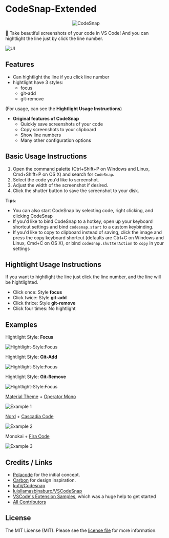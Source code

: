 # CodeSnap-Extended

<p align="center">
  <img src="https://raw.githubusercontent.com/RobertOstermann/vscode-codesnap-extended/master/images/icon.png" alt="CodeSnap">
</p>

📸 Take beautiful screenshots of your code in VS Code!
And you can hightlight the line just by click the line number.

![UI](https://raw.githubusercontent.com/RobertOstermann/vscode-codesnap-extended/master/images/ui.png)

## Features

- Can hightlight the line if you click line number
- hightlight have 3 styles:
  - focus
  - git-add
  - git-remove

(For usage, can see the **Hightlight Usage Instructions**)

- **Original features of CodeSnap**
  - Quickly save screenshots of your code
  - Copy screenshots to your clipboard
  - Show line numbers
  - Many other configuration options

## Basic Usage Instructions

1. Open the command palette (Ctrl+Shift+P on Windows and Linux, Cmd+Shift+P on OS X) and search for `CodeSnap`.
2. Select the code you'd like to screenshot.
3. Adjust the width of the screenshot if desired.
4. Click the shutter button to save the screenshot to your disk.

**Tips**:

- You can also start CodeSnap by selecting code, right clicking, and clicking CodeSnap
- If you'd like to bind CodeSnap to a hotkey, open up your keyboard shortcut settings and bind `codesnap.start` to a custom keybinding.
- If you'd like to copy to clipboard instead of saving, click the image and press the copy keyboard shortcut (defaults are Ctrl+C on Windows and Linux, Cmd+C on OS X), or bind `codesnap.shutterAction` to `copy` in your settings

## Hightlight Usage Instructions

If you want to hightlight the line just click the line number, and the line will be hightlighted.

- Click once: Style **focus**
- Click twice: Style **git-add**
- Click thrice: Style **git-remove**
- Click four times: No hightlight

## Examples

Hightlight Style: **Focus**

![Hightlight-Style:Focus](https://raw.githubusercontent.com/RobertOstermann/vscode-codesnap-extended/master/images/hightlight-focus.png)

Hightlight Style: **Git-Add**

![Hightlight-Style:Focus](https://raw.githubusercontent.com/RobertOstermann/vscode-codesnap-extended/master/images/hightlight-add.png)

Hightlight Style: **Git-Remove**

![Hightlight-Style:Focus](https://raw.githubusercontent.com/RobertOstermann/vscode-codesnap-extended/master/images/hightlight-remove.png)

[Material Theme](https://marketplace.visualstudio.com/items?itemName=Equinusocio.vsc-material-theme) + [Operator Mono](https://www.typography.com/fonts/operator/styles/operatormono)

![Example 1](https://raw.githubusercontent.com/RobertOstermann/vscode-codesnap-extended/master/images/material_operator-mono.png)

[Nord](https://github.com/arcticicestudio/nord-visual-studio-code) + [Cascadia Code](https://github.com/microsoft/cascadia-code)

![Example 2](https://raw.githubusercontent.com/RobertOstermann/vscode-codesnap-extended/master/images/nord_cascadia-code.png)

Monokai + [Fira Code](https://github.com/tonsky/FiraCode)

![Example 3](https://raw.githubusercontent.com/RobertOstermann/vscode-codesnap-extended/master/images/monokai_fira-code.png)

## Credits / Links

- [Polacode](https://github.com/octref/polacode) for the initial concept.
- [Carbon](https://carbon.now.sh) for design inspiration.
- [kufii/Codesnap](https://github.com/kufii/CodeSnap)
- [luisllamasbinaburo/VSCodeSnap](https://github.com/luisllamasbinaburo/VSCodeSnap)
- [VSCode's Extension Samples](https://github.com/microsoft/vscode-extension-samples/tree/master/decorator-sample), which was a huge help to get started
- [All Contributors](../../contributors)

## License

The MIT License (MIT). Please see the [license file](LICENSE.md) for more information.
